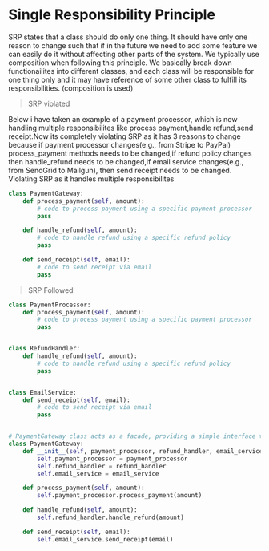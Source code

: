 # Single Responsibility Principle

SRP states that a class should do only one thing.
It should have only one reason to change such that
if in the future we need to add some feature we can
easily do it without affecting other parts of the system.
We typically use composition when following this principle.
We basically break down functionailites into different classes,
and each class will be responsible for one thing only and
it may have reference of some other class to fulfill its
responsibilities. (composition is used)

> SRP violated

Below i have taken an example of a payment processor,
which is now handling multiple responsibilites like
process payment,handle refund,send receipt.Now its
completely violating SRP as it has 3 reasons to change
because if payment processor changes(e.g., from Stripe to PayPal) process_payment methods needs
to be changed,if refund policy changes then handle_refund
needs to be changed,if email service changes(e.g., from SendGrid to Mailgun), then send receipt
needs to be changed.
Violating SRP as it handles multiple responsibilites

```py
class PaymentGateway:
    def process_payment(self, amount):
        # code to process payment using a specific payment processor
        pass

    def handle_refund(self, amount):
        # code to handle refund using a specific refund policy
        pass

    def send_receipt(self, email):
        # code to send receipt via email
        pass
```

> SRP Followed

```py
class PaymentProcessor:
    def process_payment(self, amount):
        # code to process payment using a specific payment processor
        pass


class RefundHandler:
    def handle_refund(self, amount):
        # code to handle refund using a specific refund policy
        pass


class EmailService:
    def send_receipt(self, email):
        # code to send receipt via email
        pass


# PaymentGateway class acts as a facade, providing a simple interface to the other classes, while still maintaining the SRP.
class PaymentGateway:
    def __init__(self, payment_processor, refund_handler, email_service):
        self.payment_processor = payment_processor
        self.refund_handler = refund_handler
        self.email_service = email_service

    def process_payment(self, amount):
        self.payment_processor.process_payment(amount)

    def handle_refund(self, amount):
        self.refund_handler.handle_refund(amount)

    def send_receipt(self, email):
        self.email_service.send_receipt(email)
```
